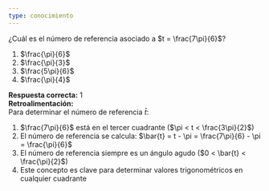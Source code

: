 ```yaml
---
type: conocimiento
---
```


¿Cuál es el número de referencia asociado a $t = \frac{7\pi}{6}$?

1. $\frac{\pi}{6}$
2. $\frac{\pi}{3}$  
3. $\frac{5\pi}{6}$  
4. $\frac{\pi}{4}$  

**Respuesta correcta:** 1  
**Retroalimentación:**  
Para determinar el número de referencia $\bar{t}$:
1. $\frac{7\pi}{6}$ está en el tercer cuadrante ($\pi < t < \frac{3\pi}{2}$)
2. El número de referencia se calcula: $\bar{t} = t - \pi = \frac{7\pi}{6} - \pi = \frac{\pi}{6}$
3. El número de referencia siempre es un ángulo agudo ($0 < \bar{t} < \frac{\pi}{2}$)
4. Este concepto es clave para determinar valores trigonométricos en cualquier cuadrante
